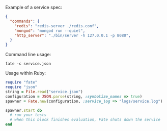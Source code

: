 
Example of a service spec:

```json
{
  "commands": {
    "redis": "redis-server ./redis.conf",
    "mongod": "mongod run --quiet",
    "http_server": "./bin/server -h 127.0.0.1 -p 8080",
  }
}

```

Command line usage:

    fate -c service.json



Usage within Ruby:

```ruby
require "fate"
require "json"
string = File.read("service.json")
configuration = JSON.parse(string, :symbolize_names => true)
spawner = Fate.new(configuration, :service_log => "logs/service.log")

spawner.start do
  # run your tests
  # when this block finishes evaluation, Fate shuts down the service
end
```
